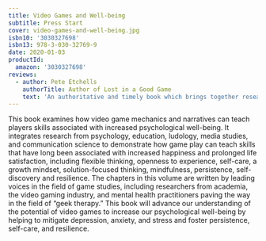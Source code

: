```yaml
---
title: Video Games and Well-being
subtitle: Press Start
cover: video-games-and-well-being.jpg
isbn10: '3030327698'
isbn13: 978-3-030-32769-9
date: 2020-01-03
productId:
  amazon: '3030327698'
reviews:
  - author: Pete Etchells
    authorTitle: Author of Lost in a Good Game
    text: 'An authoritative and timely book which brings together researchers at the cutting edge of our understanding of video game effects. In an era in which video games are demonised and maligned, Press Start provides a refreshing corrective by revealing how digital play can help us all level up in positive and beneficial ways. Essential reading for anyone who wants to know about how video games can bring out the best in us.'
---
```


This book examines how video game mechanics and narratives can teach players skills associated with increased psychological well-being. It integrates research from psychology, education, ludology, media studies, and communication science to demonstrate how game play can teach skills that have long been associated with increased happiness and prolonged life satisfaction, including flexible thinking, openness to experience, self-care, a growth mindset, solution-focused thinking, mindfulness, persistence, self-discovery and resilience. The chapters in this volume are written by leading voices in the field of game studies, including researchers from academia, the video gaming industry, and mental health practitioners paving the way in the field of “geek therapy.” This book will advance our understanding of the potential of video games to increase our psychological well-being by helping to mitigate depression, anxiety, and stress and foster persistence, self-care, and resilience.
